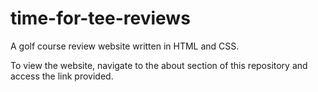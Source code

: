 # time-for-tee-reviews
A golf course review website written in HTML and CSS.

To view the website, navigate to the about section of this repository and access the link provided.

